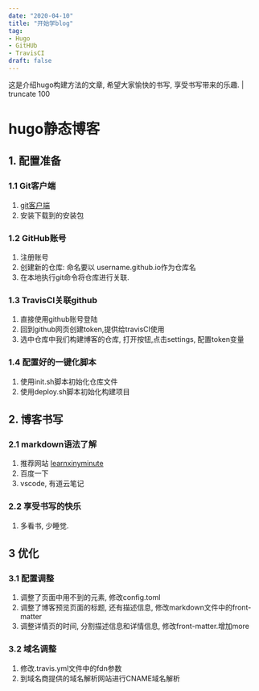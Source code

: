 ```yaml
---
date: "2020-04-10"
title: "开始学blog"
tag: 
- Hugo
- GitHUb
- TravisCI
draft: false
---
```


这是介绍hugo构建方法的文章, 希望大家愉快的书写, 享受书写带来的乐趣. | truncate 100
<!--more-->

# hugo静态博客

## 1. 配置准备

### 1.1 Git客户端

1. [git客户端](https://git-scm.com/)
2. 安装下载到的安装包

### 1.2 GitHub账号

1. 注册账号
2. 创建新的仓库: 命名要以 username.github.io作为仓库名
3. 在本地执行git命令将仓库进行关联.

### 1.3 TravisCI关联github

1. 直接使用github账号登陆
2. 回到github网页创建token,提供给travisCI使用
3. 选中仓库中我们构建博客的仓库, 打开按钮,点击settings, 配置token变量

### 1.4 配置好的一键化脚本

1. 使用init.sh脚本初始化仓库文件
2. 使用deploy.sh脚本初始化构建项目

## 2. 博客书写

### 2.1 markdown语法了解

1. 推荐网站 [learnxinyminute](https://learnxinyminutes.com/docs/zh-cn/markdown-cn/)
2. 百度一下
3. vscode, 有道云笔记

### 2.2 享受书写的快乐

1. 多看书, 少睡觉.

## 3 优化

### 3.1 配置调整

1. 调整了页面中用不到的元素, 修改config.toml
2. 调整了博客预览页面的标题, 还有描述信息, 修改markdown文件中的front-matter
3. 调整详情页的时间, 分割描述信息和详情信息, 修改front-matter.增加more

### 3.2 域名调整

1. 修改.travis.yml文件中的fdn参数
2. 到域名商提供的域名解析网站进行CNAME域名解析
